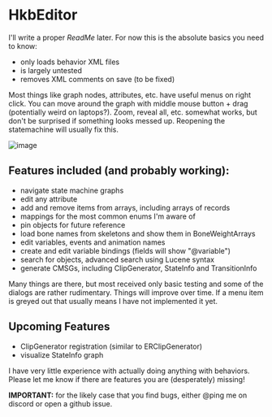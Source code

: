 # HkbEditor
I'll write a proper *ReadMe* later. For now this is the absolute basics you need to know:
- only loads behavior XML files
- is largely untested
- removes XML comments on save (to be fixed)

Most things like graph nodes, attributes, etc. have useful menus on right click. You can move around the graph with middle mouse button + drag (potentially weird on laptops?). Zoom, reveal all, etc. somewhat works, but don't be surprised if something looks messed up. Reopening the statemachine will usually fix this.

![image](https://github.com/user-attachments/assets/c9a1fe5a-63c1-44a9-a770-5608277b4c12)

## Features included (and probably working):
- navigate state machine graphs
- edit any attribute
- add and remove items from arrays, including arrays of records
- mappings for the most common enums I'm aware of
- pin objects for future reference
- load bone names from skeletons and show them in BoneWeightArrays
- edit variables, events and animation names
- create and edit variable bindings (fields will show "@variable")
- search for objects, advanced search using Lucene syntax
- generate CMSGs, including ClipGenerator, StateInfo and TransitionInfo

Many things are there, but most received only basic testing and some of the dialogs are rather rudimentary. Things will improve over time. If a menu item is greyed out that usually means I have not implemented it yet. 

## Upcoming Features
- ClipGenerator registration (similar to ERClipGenerator)
- visualize StateInfo graph

I have very little experience with actually doing anything with behaviors. Please let me know if there are features you are (desperately) missing!

**IMPORTANT:** for the likely case that you find bugs, either @ping me on discord or open a github issue. 
